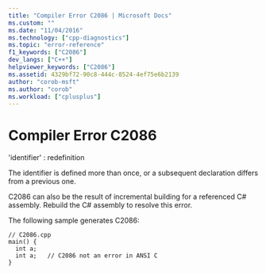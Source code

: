 ```yaml
---
title: "Compiler Error C2086 | Microsoft Docs"
ms.custom: ""
ms.date: "11/04/2016"
ms.technology: ["cpp-diagnostics"]
ms.topic: "error-reference"
f1_keywords: ["C2086"]
dev_langs: ["C++"]
helpviewer_keywords: ["C2086"]
ms.assetid: 4329bf72-90c8-444c-8524-4ef75e6b2139
author: "corob-msft"
ms.author: "corob"
ms.workload: ["cplusplus"]
---
```

# Compiler Error C2086
'identifier' : redefinition  
  
 The identifier is defined more than once, or a subsequent declaration differs from a previous one.  
  
 C2086 can also be the result of incremental building for a referenced C# assembly. Rebuild the C# assembly to resolve this error.  
  
 The following sample generates C2086:  
  
```  
// C2086.cpp  
main() {  
  int a;  
  int a;   // C2086 not an error in ANSI C  
}  
```